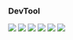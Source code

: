 ### DevTool
![](https://img.shields.io/badge/IDE-Replit-red?style=flat-square) ![](https://img.shields.io/badge/IDE-IntelliJ-blueviolet?style=flat-square) ![](https://img.shields.io/badge/Text%20Editor-VSCode-blue?style=flat-square) ![](https://img.shields.io/badge/Language-Python-blue?style=flat-square) ![](https://img.shields.io/badge/Language-Java-red?style=flat-square) ![](https://img.shields.io/badge/Text%20Editor-Sublime%20Text-yellow?style=flat-square) 

<!--
**x200706/x200706** is a ✨ _special_ ✨ repository because its `README.md` (this file) appears on your GitHub profile.

Here are some ideas to get you started:

- 🔭 I’m currently working on ...
- 🌱 I’m currently learning ...
- 👯 I’m looking to collaborate on ...
- 🤔 I’m looking for help with ...
- 💬 Ask me about ...
- 📫 How to reach me: ...
- 😄 Pronouns: ...
- ⚡ Fun fact: ...
-->
